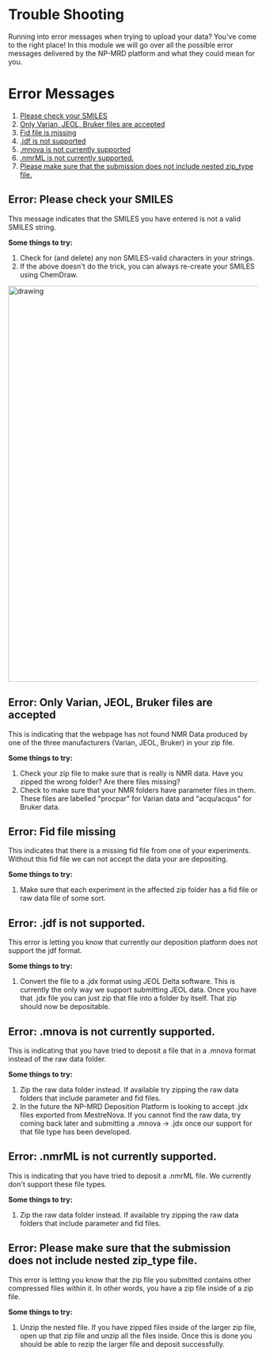 # Trouble Shooting

Running into error messages when trying to upload your data? You've come to the right place! In this module we will go over all the possible error messages delivered by the NP-MRD platform and what they could mean for you.

# Error Messages
1. [Please check your SMILES](#error-please-check-your-smiles)
2. [Only Varian, JEOL, Bruker files are accepted](#error-only-varian-jeol-bruker-files-are-accepted)
3. [Fid file is missing](#error-fid-file-missing)
4. [.jdf is not supported](#error-jdf-is-not-supported)
5. [.mnova is not currently supported](#error-mnova-is-not-currently-supported)
6. [.nmrML is not currently supported.](#error-nmrml-is-not-currently-supported)
7. [Please make sure that the submission does not include nested zip_type file.](#error-please-make-sure-that-the-submission-does-not-include-nested-ziptype-file)


## **Error: Please check your SMILES**
This message indicates that the SMILES you have entered is not a valid SMILES string. 

**Some things to try:**

1. Check for (and delete) any non SMILES-valid characters in your strings.
2. If the above doesn't do the trick, you can always re-create your SMILES using ChemDraw.

<img src="https://user-images.githubusercontent.com/55040326/162302799-8a56f0e4-b6f9-4ab5-bd77-d76a8dd4eceb.png" alt="drawing" width="800"/>

## **Error: Only Varian, JEOL, Bruker files are accepted**
This is indicating that the webpage has not found NMR Data produced by one of the three manufacturers (Varian, JEOL, Bruker) in your zip file. 

**Some things to try:**

1. Check your zip file to make sure that is really is NMR data. Have you zipped the wrong folder? Are there files missing?
2. Check to make sure that your NMR folders have parameter files in them. These files are labelled "procpar" for Varian data and "acqu/acqus" for Bruker data. 
## **Error: Fid file missing**
This indicates that there is a missing fid file from one of your experiments. Without this fid file we can not accept the data your are depositing.

**Some things to try:**

1. Make sure that each experiment in the affected zip folder has a fid file or raw data file of some sort.

## **Error: .jdf is not supported.**
This error is letting you know that currently our deposition platform does not support the jdf format.

**Some things to try:**

1. Convert the file to a .jdx format using JEOL Delta software. This is currently the only way we support submitting JEOL data. Once you have that .jdx file you can just zip that file into a folder by itself. That zip should now be depositable.

## **Error: .mnova is not currently supported.**
This is indicating that you have tried to deposit a file that in a .mnova format instead of the raw data folder.

**Some things to try:**

1. Zip the raw data folder instead. If available try zipping the raw data folders that include parameter and fid files.
2. In the future the NP-MRD Deposition Platform is looking to accept .jdx files exported from MestreNova. If you cannot find the raw data, try coming back later and submitting a .mnova -> .jdx once our support for that file type has been developed.
## **Error: .nmrML is not currently supported.**
This is indicating that you have tried to deposit a .nmrML file. We currently don't support these file types.

**Some things to try:**

1. Zip the raw data folder instead. If available try zipping the raw data folders that include parameter and fid files.

## **Error: Please make sure that the submission does not include nested zip_type file.**
This error is letting you know that the zip file you submitted contains other compressed files within it. In other words, you have a zip file inside of a zip file. 

**Some things to try:**

1. Unzip the nested file. If you have zipped files inside of the larger zip file, open up that zip file and unzip all the files inside. Once this is done you should be able to rezip the larger file and deposit successfully.